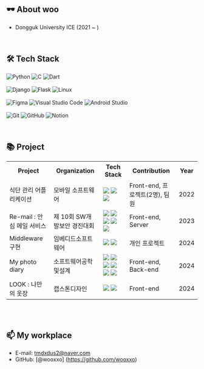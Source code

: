 ## 🕶️ About woo

- Dongguk University ICE (2021 ~ )

<br>

## 🛠 Tech Stack

![Python](https://img.shields.io/badge/Python-3776AB?style=flat-square&logo=Python&logoColor=white)
![C](https://img.shields.io/badge/C-A8B9CC?style=flat-square&logo=c&logoColor=white)
![Dart](https://img.shields.io/badge/Dart-0175C2?style=flat-square&logo=Dart&logoColor=white)
<br><br>
![Django](https://img.shields.io/badge/Django-092E20?style=flat-square&logo=Django&logoColor=white)
![Flask](https://img.shields.io/badge/Flask-000000?style=flat-square&logo=Flask&logoColor=white)
![Linux](https://img.shields.io/badge/Linux-FCC624?style=flat-square&logo=Linux&logoColor=white)
<br><br>
![Figma](https://img.shields.io/badge/Figma-F24E1E?style=flat-square&logo=Figma&logoColor=white)
![Visual Studio Code](https://img.shields.io/badge/Visual_Studio_Code-007ACC?style=flat-square&logo=visual-studio-code&logoColor=white)
![Android Studio](https://img.shields.io/badge/Android_Studio-3DDC84?style=flat-square&logo=android-studio&logoColor=white)
<br><br>
![Git](https://img.shields.io/badge/Git-F05032?style=flat-square&logo=Git&logoColor=white)
![GitHub](https://img.shields.io/badge/GitHub-181717?style=flat-square&logo=GitHub&logoColor=white)
![Notion](https://img.shields.io/badge/Notion-000000?style=flat-square&logo=Notion&logoColor=white)



<br>

## 📚 Project

<table>
    <tr>
        <th>Project</th>
        <th>Organization</th>
        <th>Tech Stack</th>
        <th>Contribution</th>
        <th>Year</th>
    </tr>
    <tr>
        <td>식단 관리 어플리케이션</td>
        <td>모바일 소프트웨어</td>
        <td>
            <img src="https://img.shields.io/badge/Figma-F24E1E?style=flat-square&logo=Figma&logoColor=white">
            <img src="https://img.shields.io/badge/JavaScript-F7DF1E?style=flat-square&logo=JavaScript&logoColor=black">
            <img src="https://img.shields.io/badge/Android_Studio-3DDC84?style=flat-square&logo=android-studio&logoColor=white">
        </td>
        <td>Front-end, 프로젝트(2명), 팀원</td>
        <td>2022</td>
    </tr>
    <tr>
        <td>Re-mail : 안심 메일 서비스</td>
        <td>제 10회 SW개발보안 경진대회</td>
        <td>
            <img src="https://img.shields.io/badge/Figma-F24E1E?style=flat-square&logo=Figma&logoColor=white">
            <img src="https://img.shields.io/badge/Django-092E20?style=flat-square&logo=Django&logoColor=white">
            <img src="https://img.shields.io/badge/HTML5-E34F26?style=flat-square&logo=HTML5&logoColor=white">
            <img src="https://img.shields.io/badge/CSS3-1572B6?style=flat-square&logo=CSS3&logoColor=white">
            <img src="https://img.shields.io/badge/AWS-232F3E?style=flat-square&logo=Amazon-AWS&logoColor=white">
        </td>
        <td>Front-end, Server</td>
        <td>2023</td>
    </tr>
    <tr>
        <td>Middleware 구현</td>
        <td>임베디드소프트웨어</td>
        <td>
            <img src="https://img.shields.io/badge/C-A8B9CC?style=flat-square&logo=c&logoColor=white">
            <img src="https://img.shields.io/badge/Linux-FCC624?style=flat-square&logo=Linux&logoColor=white">
        </td>
        <td>개인 프로젝트</td>
        <td>2024</td>
    </tr>
    <tr>
        <td>My photo diary</td>
        <td>소프트웨어공학및설계</td>
        <td>
            <img src="https://img.shields.io/badge/Figma-F24E1E?style=flat-square&logo=Figma&logoColor=white">
            <img src="https://img.shields.io/badge/HTML5-E34F26?style=flat-square&logo=HTML5&logoColor=white">
            <img src="https://img.shields.io/badge/CSS3-1572B6?style=flat-square&logo=CSS3&logoColor=white">
            <img src="https://img.shields.io/badge/Flask-000000?style=flat-square&logo=Flask&logoColor=white">
            <img src="https://img.shields.io/badge/React-61DAFB?style=flat-square&logo=React&logoColor=white">
            <img src="https://img.shields.io/badge/SQLite-003B57?style=flat-square&logo=SQLite&logoColor=white">
        </td>
        <td>Front-end, Back-end</td>
        <td>2024</td>
    </tr>
    <tr>
        <td>LOOK : 나만의 옷장</td>
        <td>캡스톤디자인</td>
        <td>
            <img src="https://img.shields.io/badge/Dart-0175C2?style=flat-square&logo=Dart&logoColor=white">
            <img src="https://img.shields.io/badge/Android_Studio-3DDC84?style=flat-square&logo=android-studio&logoColor=white">
        </td>
        <td>Front-end</td>
        <td>2024</td>
    </tr>
</table>



<br><br>
## 📫 My workplace
- E-mail: tmdxdus2@naver.com
- GitHub: [@wooxxo] (https://github.com/wooxxo)
